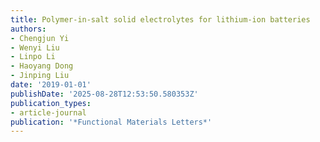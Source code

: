 ```yaml
---
title: Polymer-in-salt solid electrolytes for lithium-ion batteries
authors:
- Chengjun Yi
- Wenyi Liu
- Linpo Li
- Haoyang Dong
- Jinping Liu
date: '2019-01-01'
publishDate: '2025-08-28T12:53:50.580353Z'
publication_types:
- article-journal
publication: '*Functional Materials Letters*'
---
```

